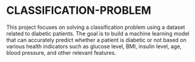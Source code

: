 # CLASSIFICATION-PROBLEM
This project focuses on solving a classification problem using a dataset related to diabetic patients. The goal is to build a machine learning model that can accurately predict whether a patient is diabetic or not based on various health indicators such as glucose level, BMI, insulin level, age, blood pressure, and other relevant features. 
